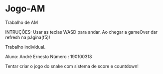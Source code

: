 # Jogo-AM
Trabalho de AM 

INTRUÇÕES: Usar as teclas WASD para andar. Ao chegar a gameOver dar refresh na página(f5)!

Trabalho individual.

 Aluno: André Ernesto
 Número : 190100318

 Tentar criar o jogo do snake com sistema de score e countdown!
